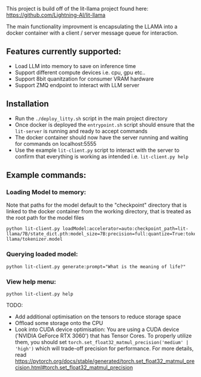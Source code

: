 This project is build off of the lit-llama project found here:
https://github.com/Lightning-AI/lit-llama

The main functionality improvment is encapsulating the LLAMA into a docker container with a client / server message queue for interaction.

## Features currently supported:

- Load LLM into memory to save on inference time
- Support different compute devices i.e. cpu, gpu etc..
- Support 8bit quanitzation for consumer VRAM hardware
- Support ZMQ endpoint to interact with LLM server

## Installation

- Run the `./deploy_litty.sh` script in the main project directory
- Once docker is deployed the `entrypoint.sh` script should ensure that the `lit-server` is running and ready to accept commands
- The docker container should now have the server running and waiting for commands on localhost:5555
- Use the example `lit-client.py` script to interact with the server to confirm that everything is working as intended i.e. `lit-client.py help`

## Example commands:

### Loading Model to memory:

Note that paths for the model default to the "checkpoint" directory that is linked to the docker container from the working directory, that is treated as the root path for the model files
```
python lit-client.py loadModel:accelerator=auto:checkpoint_path=lit-llama/7B/state_dict.pth:model_size=7B:precision=full:quantize=True:tokenizer_path=lit-llama/tokenizer.model
```

### Querying loaded model:
```
python lit-client.py generate:prompt="What is the meaning of life?"
```

### View help menu:
```
python lit-client.py help
```

TODO:

- Add additional optimisation on the tensors to reduce storage space
- Offload some storage onto the CPU
- Look into CUDA device optimisation:
    You are using a CUDA device ('NVIDIA GeForce RTX 3060') that has Tensor Cores. To properly utilize them, you should set `torch.set_float32_matmul_precision('medium' | 'high')` which will trade-off precision for performance. For more details, read https://pytorch.org/docs/stable/generated/torch.set_float32_matmul_precision.html#torch.set_float32_matmul_precision